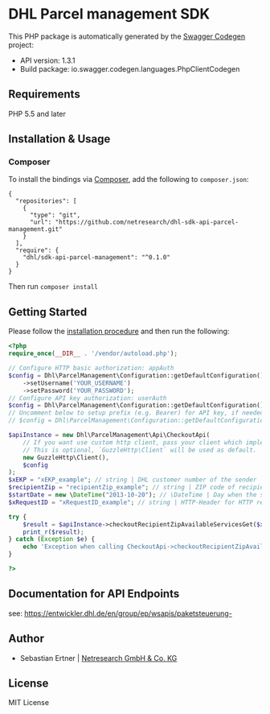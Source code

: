 # DHL Parcel management SDK

This PHP package is automatically generated by the [Swagger Codegen](https://github.com/swagger-api/swagger-codegen) project:

- API version: 1.3.1
- Build package: io.swagger.codegen.languages.PhpClientCodegen

## Requirements

PHP 5.5 and later

## Installation & Usage
### Composer

To install the bindings via [Composer](http://getcomposer.org/), add the following to `composer.json`:

```
{
  "repositories": [
    {
      "type": "git",
      "url": "https://github.com/netresearch/dhl-sdk-api-parcel-management.git"
    }
  ],
  "require": {
    "dhl/sdk-api-parcel-management": "^0.1.0"
  }
}
```

Then run `composer install`

## Getting Started

Please follow the [installation procedure](#installation--usage) and then run the following:

```php
<?php
require_once(__DIR__ . '/vendor/autoload.php');

// Configure HTTP basic authorization: appAuth
$config = Dhl\ParcelManagement\Configuration::getDefaultConfiguration()
    ->setUsername('YOUR_USERNAME')
    ->setPassword('YOUR_PASSWORD');
// Configure API key authorization: userAuth
$config = Dhl\ParcelManagement\Configuration::getDefaultConfiguration()->setApiKey('DPDHL-User-Authentication-Token', 'YOUR_API_KEY');
// Uncomment below to setup prefix (e.g. Bearer) for API key, if needed
// $config = Dhl\ParcelManagement\Configuration::getDefaultConfiguration()->setApiKeyPrefix('DPDHL-User-Authentication-Token', 'Bearer');

$apiInstance = new Dhl\ParcelManagement\Api\CheckoutApi(
    // If you want use custom http client, pass your client which implements `GuzzleHttp\ClientInterface`.
    // This is optional, `GuzzleHttp\Client` will be used as default.
    new GuzzleHttp\Client(),
    $config
);
$xEKP = "xEKP_example"; // string | DHL customer number of the sender
$recipientZip = "recipientZip_example"; // string | ZIP code of recipient.
$startDate = new \DateTime("2013-10-20"); // \DateTime | Day when the shipment will be dropped be the sender in the DHL parcel center
$xRequestID = "xRequestID_example"; // string | HTTP-Header for HTTP request correlation

try {
    $result = $apiInstance->checkoutRecipientZipAvailableServicesGet($xEKP, $recipientZip, $startDate, $xRequestID);
    print_r($result);
} catch (Exception $e) {
    echo 'Exception when calling CheckoutApi->checkoutRecipientZipAvailableServicesGet: ', $e->getMessage(), PHP_EOL;
}

?>
```

## Documentation for API Endpoints

see: https://entwickler.dhl.de/en/group/ep/wsapis/paketsteuerung-

Author
------
* Sebastian Ertner | [Netresearch GmbH & Co. KG](http://www.netresearch.de/)

License
-------
MIT License
